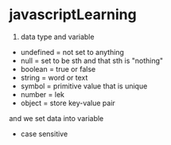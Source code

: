 # javascriptLearning

1. data type and variable
- undefined = not set to anything
- null = set to be sth and that sth is "nothing"
- boolean = true or false
- string = word or text 
- symbol = primitive value that is unique
- number = lek
- object = store key-value pair

and we set data into variable

- case sensitive